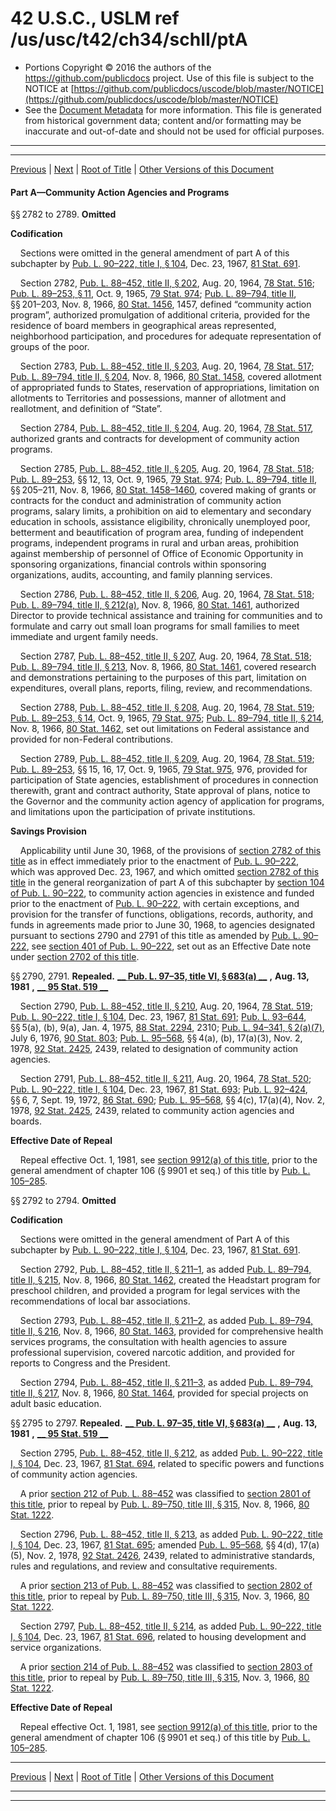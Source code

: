 ---
---

# 42 U.S.C., USLM ref /us/usc/t42/ch34/schII/ptA

* Portions Copyright © 2016 the authors of the https://github.com/publicdocs project.
  Use of this file is subject to the NOTICE at [https://github.com/publicdocs/uscode/blob/master/NOTICE](https://github.com/publicdocs/uscode/blob/master/NOTICE)
* See the [Document Metadata](././../../../../../..//README.md) for more information.
  This file is generated from historical government data; content and/or formatting may be inaccurate and out-of-date and should not be used for official purposes.

----------
----------

[Previous](./../../../../../..//us/usc/t42/ch34/schII/m__us_usc_t42_s2781.md) | [Next](./../../../../../..//us/usc/t42/ch34/schII/ptB/m__us_usc_t42_ch34_schII_ptB.md) | [Root of Title](./../../../../../../) | [Other Versions of this Document](https://publicdocs.github.io/go/links?ns=uslm&ref=%2Fus%2Fusc%2Ft42%2Fch34%2FschII%2FptA)

#### Part A—Community Action Agencies and Programs

§§ 2782 to 2789. __Omitted__ 

 __Codification__ 

    Sections were omitted in the general amendment of part A of this subchapter by [Pub. L. 90–222, title I, § 104][/us/pl/90/222/s104], Dec. 23, 1967, [81 Stat. 691][/us/stat/81/691].

    Section 2782, [Pub. L. 88–452, title II, § 202][/us/pl/88/452/s202], Aug. 20, 1964, [78 Stat. 516][/us/stat/78/516]; [Pub. L. 89–253, § 11][/us/pl/89/253/s11], Oct. 9, 1965, [79 Stat. 974][/us/stat/79/974]; [Pub. L. 89–794, title II][/us/pl/89/794], §§ 201–203, Nov. 8, 1966, [80 Stat. 1456][/us/stat/80/1456], 1457, defined “community action program”, authorized promulgation of additional criteria, provided for the residence of board members in geographical areas represented, neighborhood participation, and procedures for adequate representation of groups of the poor.

    Section 2783, [Pub. L. 88–452, title II, § 203][/us/pl/88/452/s203], Aug. 20, 1964, [78 Stat. 517][/us/stat/78/517]; [Pub. L. 89–794, title II, § 204][/us/pl/89/794/s204], Nov. 8, 1966, [80 Stat. 1458][/us/stat/80/1458], covered allotment of appropriated funds to States, reservation of appropriations, limitation on allotments to Territories and possessions, manner of allotment and reallotment, and definition of “State”.

    Section 2784, [Pub. L. 88–452, title II, § 204][/us/pl/88/452/s204], Aug. 20, 1964, [78 Stat. 517][/us/stat/78/517], authorized grants and contracts for development of community action programs.

    Section 2785, [Pub. L. 88–452, title II, § 205][/us/pl/88/452/s205], Aug. 20, 1964, [78 Stat. 518][/us/stat/78/518]; [Pub. L. 89–253][/us/pl/89/253], §§ 12, 13, Oct. 9, 1965, [79 Stat. 974][/us/stat/79/974]; [Pub. L. 89–794, title II][/us/pl/89/794], §§ 205–211, Nov. 8, 1966, [80 Stat. 1458–1460][/us/stat/80/1458-1460], covered making of grants or contracts for the conduct and administration of community action programs, salary limits, a prohibition on aid to elementary and secondary education in schools, assistance eligibility, chronically unemployed poor, betterment and beautification of program area, funding of independent programs, independent programs in rural and urban areas, prohibition against membership of personnel of Office of Economic Opportunity in sponsoring organizations, financial controls within sponsoring organizations, audits, accounting, and family planning services.

    Section 2786, [Pub. L. 88–452, title II, § 206][/us/pl/88/452/s206], Aug. 20, 1964, [78 Stat. 518][/us/stat/78/518]; [Pub. L. 89–794, title II, § 212(a)][/us/pl/89/794/s212/a], Nov. 8, 1966, [80 Stat. 1461][/us/stat/80/1461], authorized Director to provide technical assistance and training for communities and to formulate and carry out small loan programs for small families to meet immediate and urgent family needs.

    Section 2787, [Pub. L. 88–452, title II, § 207][/us/pl/88/452/s207], Aug. 20, 1964, [78 Stat. 518][/us/stat/78/518]; [Pub. L. 89–794, title II, § 213][/us/pl/89/794/s213], Nov. 8, 1966, [80 Stat. 1461][/us/stat/80/1461], covered research and demonstrations pertaining to the purposes of this part, limitation on expenditures, overall plans, reports, filing, review, and recommendations.

    Section 2788, [Pub. L. 88–452, title II, § 208][/us/pl/88/452/s208], Aug. 20, 1964, [78 Stat. 519][/us/stat/78/519]; [Pub. L. 89–253, § 14][/us/pl/89/253/s14], Oct. 9, 1965, [79 Stat. 975][/us/stat/79/975]; [Pub. L. 89–794, title II, § 214][/us/pl/89/794/s214], Nov. 8, 1966, [80 Stat. 1462][/us/stat/80/1462], set out limitations on Federal assistance and provided for non-Federal contributions.

    Section 2789, [Pub. L. 88–452, title II, § 209][/us/pl/88/452/s209], Aug. 20, 1964, [78 Stat. 519][/us/stat/78/519]; [Pub. L. 89–253][/us/pl/89/253], §§ 15, 16, 17, Oct. 9, 1965, [79 Stat. 975][/us/stat/79/975], 976, provided for participation of State agencies, establishment of procedures in connection therewith, grant and contract authority, State approval of plans, notice to the Governor and the community action agency of application for programs, and limitations upon the participation of private institutions.

 __Savings Provision__ 

    Applicability until June 30, 1968, of the provisions of [section 2782 of this title][/us/usc/t42/s2782] as in effect immediately prior to the enactment of [Pub. L. 90–222][/us/pl/90/222], which was approved Dec. 23, 1967, and which omitted [section 2782 of this title][/us/usc/t42/s2782] in the general reorganization of part A of this subchapter by [section 104 of Pub. L. 90–222][/us/pl/90/222/s104], to community action agencies in existence and funded prior to the enactment of [Pub. L. 90–222][/us/pl/90/222], with certain exceptions, and provision for the transfer of functions, obligations, records, authority, and funds in agreements made prior to June 30, 1968, to agencies designated pursuant to sections 2790 and 2791 of this title as amended by [Pub. L. 90–222][/us/pl/90/222], see [section 401 of Pub. L. 90–222][/us/pl/90/222/s401], set out as an Effective Date note under [section 2702 of this title][/us/usc/t42/s2702].

§§ 2790, 2791. __Repealed.__  __[__  __Pub. L. 97–35, title VI, § 683(a)__  __][/us/pl/97/35/s683/a]__  __,__  __Aug. 13, 1981__  __,__  __[__  __95 Stat. 519__  __][/us/stat/95/519]__ 

    Section 2790, [Pub. L. 88–452, title II, § 210][/us/pl/88/452/s210], Aug. 20, 1964, [78 Stat. 519][/us/stat/78/519]; [Pub. L. 90–222, title I, § 104][/us/pl/90/222/s104], Dec. 23, 1967, [81 Stat. 691][/us/stat/81/691]; [Pub. L. 93–644][/us/pl/93/644], §§ 5(a), (b), 9(a), Jan. 4, 1975, [88 Stat. 2294][/us/stat/88/2294], 2310; [Pub. L. 94–341, § 2(a)(7)][/us/pl/94/341/s2/a/7], July 6, 1976, [90 Stat. 803][/us/stat/90/803]; [Pub. L. 95–568][/us/pl/95/568], §§ 4(a), (b), 17(a)(3), Nov. 2, 1978, [92 Stat. 2425][/us/stat/92/2425], 2439, related to designation of community action agencies.

    Section 2791, [Pub. L. 88–452, title II, § 211][/us/pl/88/452/s211], Aug. 20, 1964, [78 Stat. 520][/us/stat/78/520]; [Pub. L. 90–222, title I, § 104][/us/pl/90/222/s104], Dec. 23, 1967, [81 Stat. 693][/us/stat/81/693]; [Pub. L. 92–424][/us/pl/92/424], §§ 6, 7, Sept. 19, 1972, [86 Stat. 690][/us/stat/86/690]; [Pub. L. 95–568][/us/pl/95/568], §§ 4(c), 17(a)(4), Nov. 2, 1978, [92 Stat. 2425][/us/stat/92/2425], 2439, related to community action agencies and boards.

 __Effective Date of Repeal__ 

    Repeal effective Oct. 1, 1981, see [section 9912(a) of this title][/us/usc/t42/s9912/a], prior to the general amendment of chapter 106 (§ 9901 et seq.) of this title by [Pub. L. 105–285][/us/pl/105/285].

§§ 2792 to 2794. __Omitted__ 

 __Codification__ 

    Sections were omitted in the general amendment of Part A of this subchapter by [Pub. L. 90–222, title I, § 104][/us/pl/90/222/s104], Dec. 23, 1967, [81 Stat. 691][/us/stat/81/691].

    Section 2792, [Pub. L. 88–452, title II, § 211–1][/us/pl/88/452/s211–1], as added [Pub. L. 89–794, title II, § 215][/us/pl/89/794/s215], Nov. 8, 1966, [80 Stat. 1462][/us/stat/80/1462], created the Headstart program for preschool children, and provided a program for legal services with the recommendations of local bar associations.

    Section 2793, [Pub. L. 88–452, title II, § 211–2][/us/pl/88/452/s211–2], as added [Pub. L. 89–794, title II, § 216][/us/pl/89/794/s216], Nov. 8, 1966, [80 Stat. 1463][/us/stat/80/1463], provided for comprehensive health services programs, the consultation with health agencies to assure professional supervision, covered narcotic addition, and provided for reports to Congress and the President.

    Section 2794, [Pub. L. 88–452, title II, § 211–3][/us/pl/88/452/s211–3], as added [Pub. L. 89–794, title II, § 217][/us/pl/89/794/s217], Nov. 8, 1966, [80 Stat. 1464][/us/stat/80/1464], provided for special projects on adult basic education.

§§ 2795 to 2797. __Repealed.__  __[__  __Pub. L. 97–35, title VI, § 683(a)__  __][/us/pl/97/35/s683/a]__  __,__  __Aug. 13, 1981__  __,__  __[__  __95 Stat. 519__  __][/us/stat/95/519]__ 

    Section 2795, [Pub. L. 88–452, title II, § 212][/us/pl/88/452/s212], as added [Pub. L. 90–222, title I, § 104][/us/pl/90/222/s104], Dec. 23, 1967, [81 Stat. 694][/us/stat/81/694], related to specific powers and functions of community action agencies.

    A prior [section 212 of Pub. L. 88–452][/us/pl/88/452/s212] was classified to [section 2801 of this title][/us/usc/t42/s2801], prior to repeal by [Pub. L. 89–750, title III, § 315][/us/pl/89/750/s315], Nov. 8, 1966, [80 Stat. 1222][/us/stat/80/1222].

    Section 2796, [Pub. L. 88–452, title II, § 213][/us/pl/88/452/s213], as added [Pub. L. 90–222, title I, § 104][/us/pl/90/222/s104], Dec. 23, 1967, [81 Stat. 695][/us/stat/81/695]; amended [Pub. L. 95–568][/us/pl/95/568], §§ 4(d), 17(a)(5), Nov. 2, 1978, [92 Stat. 2426][/us/stat/92/2426], 2439, related to administrative standards, rules and regulations, and review and consultative requirements.

    A prior [section 213 of Pub. L. 88–452][/us/pl/88/452/s213] was classified to [section 2802 of this title][/us/usc/t42/s2802], prior to repeal by [Pub. L. 89–750, title III, § 315][/us/pl/89/750/s315], Nov. 3, 1966, [80 Stat. 1222][/us/stat/80/1222].

    Section 2797, [Pub. L. 88–452, title II, § 214][/us/pl/88/452/s214], as added [Pub. L. 90–222, title I, § 104][/us/pl/90/222/s104], Dec. 23, 1967, [81 Stat. 696][/us/stat/81/696], related to housing development and service organizations.

    A prior [section 214 of Pub. L. 88–452][/us/pl/88/452/s214] was classified to [section 2803 of this title][/us/usc/t42/s2803], prior to repeal by [Pub. L. 89–750, title III, § 315][/us/pl/89/750/s315], Nov. 3, 1966, [80 Stat. 1222][/us/stat/80/1222].

 __Effective Date of Repeal__ 

    Repeal effective Oct. 1, 1981, see [section 9912(a) of this title][/us/usc/t42/s9912/a], prior to the general amendment of chapter 106 (§ 9901 et seq.) of this title by [Pub. L. 105–285][/us/pl/105/285].

----------

[Previous](./../../../../../..//us/usc/t42/ch34/schII/m__us_usc_t42_s2781.md) | [Next](./../../../../../..//us/usc/t42/ch34/schII/ptB/m__us_usc_t42_ch34_schII_ptB.md) | [Root of Title](./../../../../../../) | [Other Versions of this Document](https://publicdocs.github.io/go/links?ns=uslm&ref=%2Fus%2Fusc%2Ft42%2Fch34%2FschII%2FptA)

----------
----------

[/us/pl/90/222/s104]: https://publicdocs.github.io/go/links?ns=uslm&ref=%2Fus%2Fpl%2F90%2F222%2Fs104
[/us/stat/81/691]: https://publicdocs.github.io/go/links?ns=uslm&ref=%2Fus%2Fstat%2F81%2F691
[/us/pl/88/452/s202]: https://publicdocs.github.io/go/links?ns=uslm&ref=%2Fus%2Fpl%2F88%2F452%2Fs202
[/us/stat/78/516]: https://publicdocs.github.io/go/links?ns=uslm&ref=%2Fus%2Fstat%2F78%2F516
[/us/pl/89/253/s11]: https://publicdocs.github.io/go/links?ns=uslm&ref=%2Fus%2Fpl%2F89%2F253%2Fs11
[/us/stat/79/974]: https://publicdocs.github.io/go/links?ns=uslm&ref=%2Fus%2Fstat%2F79%2F974
[/us/pl/89/794]: https://publicdocs.github.io/go/links?ns=uslm&ref=%2Fus%2Fpl%2F89%2F794
[/us/stat/80/1456]: https://publicdocs.github.io/go/links?ns=uslm&ref=%2Fus%2Fstat%2F80%2F1456
[/us/pl/88/452/s203]: https://publicdocs.github.io/go/links?ns=uslm&ref=%2Fus%2Fpl%2F88%2F452%2Fs203
[/us/stat/78/517]: https://publicdocs.github.io/go/links?ns=uslm&ref=%2Fus%2Fstat%2F78%2F517
[/us/pl/89/794/s204]: https://publicdocs.github.io/go/links?ns=uslm&ref=%2Fus%2Fpl%2F89%2F794%2Fs204
[/us/stat/80/1458]: https://publicdocs.github.io/go/links?ns=uslm&ref=%2Fus%2Fstat%2F80%2F1458
[/us/pl/88/452/s204]: https://publicdocs.github.io/go/links?ns=uslm&ref=%2Fus%2Fpl%2F88%2F452%2Fs204
[/us/stat/78/517]: https://publicdocs.github.io/go/links?ns=uslm&ref=%2Fus%2Fstat%2F78%2F517
[/us/pl/88/452/s205]: https://publicdocs.github.io/go/links?ns=uslm&ref=%2Fus%2Fpl%2F88%2F452%2Fs205
[/us/stat/78/518]: https://publicdocs.github.io/go/links?ns=uslm&ref=%2Fus%2Fstat%2F78%2F518
[/us/pl/89/253]: https://publicdocs.github.io/go/links?ns=uslm&ref=%2Fus%2Fpl%2F89%2F253
[/us/stat/79/974]: https://publicdocs.github.io/go/links?ns=uslm&ref=%2Fus%2Fstat%2F79%2F974
[/us/pl/89/794]: https://publicdocs.github.io/go/links?ns=uslm&ref=%2Fus%2Fpl%2F89%2F794
[/us/stat/80/1458-1460]: https://publicdocs.github.io/go/links?ns=uslm&ref=%2Fus%2Fstat%2F80%2F1458-1460
[/us/pl/88/452/s206]: https://publicdocs.github.io/go/links?ns=uslm&ref=%2Fus%2Fpl%2F88%2F452%2Fs206
[/us/stat/78/518]: https://publicdocs.github.io/go/links?ns=uslm&ref=%2Fus%2Fstat%2F78%2F518
[/us/pl/89/794/s212/a]: https://publicdocs.github.io/go/links?ns=uslm&ref=%2Fus%2Fpl%2F89%2F794%2Fs212%2Fa
[/us/stat/80/1461]: https://publicdocs.github.io/go/links?ns=uslm&ref=%2Fus%2Fstat%2F80%2F1461
[/us/pl/88/452/s207]: https://publicdocs.github.io/go/links?ns=uslm&ref=%2Fus%2Fpl%2F88%2F452%2Fs207
[/us/stat/78/518]: https://publicdocs.github.io/go/links?ns=uslm&ref=%2Fus%2Fstat%2F78%2F518
[/us/pl/89/794/s213]: https://publicdocs.github.io/go/links?ns=uslm&ref=%2Fus%2Fpl%2F89%2F794%2Fs213
[/us/stat/80/1461]: https://publicdocs.github.io/go/links?ns=uslm&ref=%2Fus%2Fstat%2F80%2F1461
[/us/pl/88/452/s208]: https://publicdocs.github.io/go/links?ns=uslm&ref=%2Fus%2Fpl%2F88%2F452%2Fs208
[/us/stat/78/519]: https://publicdocs.github.io/go/links?ns=uslm&ref=%2Fus%2Fstat%2F78%2F519
[/us/pl/89/253/s14]: https://publicdocs.github.io/go/links?ns=uslm&ref=%2Fus%2Fpl%2F89%2F253%2Fs14
[/us/stat/79/975]: https://publicdocs.github.io/go/links?ns=uslm&ref=%2Fus%2Fstat%2F79%2F975
[/us/pl/89/794/s214]: https://publicdocs.github.io/go/links?ns=uslm&ref=%2Fus%2Fpl%2F89%2F794%2Fs214
[/us/stat/80/1462]: https://publicdocs.github.io/go/links?ns=uslm&ref=%2Fus%2Fstat%2F80%2F1462
[/us/pl/88/452/s209]: https://publicdocs.github.io/go/links?ns=uslm&ref=%2Fus%2Fpl%2F88%2F452%2Fs209
[/us/stat/78/519]: https://publicdocs.github.io/go/links?ns=uslm&ref=%2Fus%2Fstat%2F78%2F519
[/us/pl/89/253]: https://publicdocs.github.io/go/links?ns=uslm&ref=%2Fus%2Fpl%2F89%2F253
[/us/stat/79/975]: https://publicdocs.github.io/go/links?ns=uslm&ref=%2Fus%2Fstat%2F79%2F975
[/us/usc/t42/s2782]: https://publicdocs.github.io/go/links?ns=uslm&ref=%2Fus%2Fusc%2Ft42%2Fs2782
[/us/pl/90/222]: https://publicdocs.github.io/go/links?ns=uslm&ref=%2Fus%2Fpl%2F90%2F222
[/us/usc/t42/s2782]: https://publicdocs.github.io/go/links?ns=uslm&ref=%2Fus%2Fusc%2Ft42%2Fs2782
[/us/pl/90/222/s104]: https://publicdocs.github.io/go/links?ns=uslm&ref=%2Fus%2Fpl%2F90%2F222%2Fs104
[/us/pl/90/222]: https://publicdocs.github.io/go/links?ns=uslm&ref=%2Fus%2Fpl%2F90%2F222
[/us/pl/90/222]: https://publicdocs.github.io/go/links?ns=uslm&ref=%2Fus%2Fpl%2F90%2F222
[/us/pl/90/222/s401]: https://publicdocs.github.io/go/links?ns=uslm&ref=%2Fus%2Fpl%2F90%2F222%2Fs401
[/us/usc/t42/s2702]: https://publicdocs.github.io/go/links?ns=uslm&ref=%2Fus%2Fusc%2Ft42%2Fs2702
[/us/pl/97/35/s683/a]: https://publicdocs.github.io/go/links?ns=uslm&ref=%2Fus%2Fpl%2F97%2F35%2Fs683%2Fa
[/us/stat/95/519]: https://publicdocs.github.io/go/links?ns=uslm&ref=%2Fus%2Fstat%2F95%2F519
[/us/pl/88/452/s210]: https://publicdocs.github.io/go/links?ns=uslm&ref=%2Fus%2Fpl%2F88%2F452%2Fs210
[/us/stat/78/519]: https://publicdocs.github.io/go/links?ns=uslm&ref=%2Fus%2Fstat%2F78%2F519
[/us/pl/90/222/s104]: https://publicdocs.github.io/go/links?ns=uslm&ref=%2Fus%2Fpl%2F90%2F222%2Fs104
[/us/stat/81/691]: https://publicdocs.github.io/go/links?ns=uslm&ref=%2Fus%2Fstat%2F81%2F691
[/us/pl/93/644]: https://publicdocs.github.io/go/links?ns=uslm&ref=%2Fus%2Fpl%2F93%2F644
[/us/stat/88/2294]: https://publicdocs.github.io/go/links?ns=uslm&ref=%2Fus%2Fstat%2F88%2F2294
[/us/pl/94/341/s2/a/7]: https://publicdocs.github.io/go/links?ns=uslm&ref=%2Fus%2Fpl%2F94%2F341%2Fs2%2Fa%2F7
[/us/stat/90/803]: https://publicdocs.github.io/go/links?ns=uslm&ref=%2Fus%2Fstat%2F90%2F803
[/us/pl/95/568]: https://publicdocs.github.io/go/links?ns=uslm&ref=%2Fus%2Fpl%2F95%2F568
[/us/stat/92/2425]: https://publicdocs.github.io/go/links?ns=uslm&ref=%2Fus%2Fstat%2F92%2F2425
[/us/pl/88/452/s211]: https://publicdocs.github.io/go/links?ns=uslm&ref=%2Fus%2Fpl%2F88%2F452%2Fs211
[/us/stat/78/520]: https://publicdocs.github.io/go/links?ns=uslm&ref=%2Fus%2Fstat%2F78%2F520
[/us/pl/90/222/s104]: https://publicdocs.github.io/go/links?ns=uslm&ref=%2Fus%2Fpl%2F90%2F222%2Fs104
[/us/stat/81/693]: https://publicdocs.github.io/go/links?ns=uslm&ref=%2Fus%2Fstat%2F81%2F693
[/us/pl/92/424]: https://publicdocs.github.io/go/links?ns=uslm&ref=%2Fus%2Fpl%2F92%2F424
[/us/stat/86/690]: https://publicdocs.github.io/go/links?ns=uslm&ref=%2Fus%2Fstat%2F86%2F690
[/us/pl/95/568]: https://publicdocs.github.io/go/links?ns=uslm&ref=%2Fus%2Fpl%2F95%2F568
[/us/stat/92/2425]: https://publicdocs.github.io/go/links?ns=uslm&ref=%2Fus%2Fstat%2F92%2F2425
[/us/usc/t42/s9912/a]: https://publicdocs.github.io/go/links?ns=uslm&ref=%2Fus%2Fusc%2Ft42%2Fs9912%2Fa
[/us/pl/105/285]: https://publicdocs.github.io/go/links?ns=uslm&ref=%2Fus%2Fpl%2F105%2F285
[/us/pl/90/222/s104]: https://publicdocs.github.io/go/links?ns=uslm&ref=%2Fus%2Fpl%2F90%2F222%2Fs104
[/us/stat/81/691]: https://publicdocs.github.io/go/links?ns=uslm&ref=%2Fus%2Fstat%2F81%2F691
[/us/pl/88/452/s211–1]: https://publicdocs.github.io/go/links?ns=uslm&ref=%2Fus%2Fpl%2F88%2F452%2Fs211%E2%80%931
[/us/pl/89/794/s215]: https://publicdocs.github.io/go/links?ns=uslm&ref=%2Fus%2Fpl%2F89%2F794%2Fs215
[/us/stat/80/1462]: https://publicdocs.github.io/go/links?ns=uslm&ref=%2Fus%2Fstat%2F80%2F1462
[/us/pl/88/452/s211–2]: https://publicdocs.github.io/go/links?ns=uslm&ref=%2Fus%2Fpl%2F88%2F452%2Fs211%E2%80%932
[/us/pl/89/794/s216]: https://publicdocs.github.io/go/links?ns=uslm&ref=%2Fus%2Fpl%2F89%2F794%2Fs216
[/us/stat/80/1463]: https://publicdocs.github.io/go/links?ns=uslm&ref=%2Fus%2Fstat%2F80%2F1463
[/us/pl/88/452/s211–3]: https://publicdocs.github.io/go/links?ns=uslm&ref=%2Fus%2Fpl%2F88%2F452%2Fs211%E2%80%933
[/us/pl/89/794/s217]: https://publicdocs.github.io/go/links?ns=uslm&ref=%2Fus%2Fpl%2F89%2F794%2Fs217
[/us/stat/80/1464]: https://publicdocs.github.io/go/links?ns=uslm&ref=%2Fus%2Fstat%2F80%2F1464
[/us/pl/97/35/s683/a]: https://publicdocs.github.io/go/links?ns=uslm&ref=%2Fus%2Fpl%2F97%2F35%2Fs683%2Fa
[/us/stat/95/519]: https://publicdocs.github.io/go/links?ns=uslm&ref=%2Fus%2Fstat%2F95%2F519
[/us/pl/88/452/s212]: https://publicdocs.github.io/go/links?ns=uslm&ref=%2Fus%2Fpl%2F88%2F452%2Fs212
[/us/pl/90/222/s104]: https://publicdocs.github.io/go/links?ns=uslm&ref=%2Fus%2Fpl%2F90%2F222%2Fs104
[/us/stat/81/694]: https://publicdocs.github.io/go/links?ns=uslm&ref=%2Fus%2Fstat%2F81%2F694
[/us/pl/88/452/s212]: https://publicdocs.github.io/go/links?ns=uslm&ref=%2Fus%2Fpl%2F88%2F452%2Fs212
[/us/usc/t42/s2801]: https://publicdocs.github.io/go/links?ns=uslm&ref=%2Fus%2Fusc%2Ft42%2Fs2801
[/us/pl/89/750/s315]: https://publicdocs.github.io/go/links?ns=uslm&ref=%2Fus%2Fpl%2F89%2F750%2Fs315
[/us/stat/80/1222]: https://publicdocs.github.io/go/links?ns=uslm&ref=%2Fus%2Fstat%2F80%2F1222
[/us/pl/88/452/s213]: https://publicdocs.github.io/go/links?ns=uslm&ref=%2Fus%2Fpl%2F88%2F452%2Fs213
[/us/pl/90/222/s104]: https://publicdocs.github.io/go/links?ns=uslm&ref=%2Fus%2Fpl%2F90%2F222%2Fs104
[/us/stat/81/695]: https://publicdocs.github.io/go/links?ns=uslm&ref=%2Fus%2Fstat%2F81%2F695
[/us/pl/95/568]: https://publicdocs.github.io/go/links?ns=uslm&ref=%2Fus%2Fpl%2F95%2F568
[/us/stat/92/2426]: https://publicdocs.github.io/go/links?ns=uslm&ref=%2Fus%2Fstat%2F92%2F2426
[/us/pl/88/452/s213]: https://publicdocs.github.io/go/links?ns=uslm&ref=%2Fus%2Fpl%2F88%2F452%2Fs213
[/us/usc/t42/s2802]: https://publicdocs.github.io/go/links?ns=uslm&ref=%2Fus%2Fusc%2Ft42%2Fs2802
[/us/pl/89/750/s315]: https://publicdocs.github.io/go/links?ns=uslm&ref=%2Fus%2Fpl%2F89%2F750%2Fs315
[/us/stat/80/1222]: https://publicdocs.github.io/go/links?ns=uslm&ref=%2Fus%2Fstat%2F80%2F1222
[/us/pl/88/452/s214]: https://publicdocs.github.io/go/links?ns=uslm&ref=%2Fus%2Fpl%2F88%2F452%2Fs214
[/us/pl/90/222/s104]: https://publicdocs.github.io/go/links?ns=uslm&ref=%2Fus%2Fpl%2F90%2F222%2Fs104
[/us/stat/81/696]: https://publicdocs.github.io/go/links?ns=uslm&ref=%2Fus%2Fstat%2F81%2F696
[/us/pl/88/452/s214]: https://publicdocs.github.io/go/links?ns=uslm&ref=%2Fus%2Fpl%2F88%2F452%2Fs214
[/us/usc/t42/s2803]: https://publicdocs.github.io/go/links?ns=uslm&ref=%2Fus%2Fusc%2Ft42%2Fs2803
[/us/pl/89/750/s315]: https://publicdocs.github.io/go/links?ns=uslm&ref=%2Fus%2Fpl%2F89%2F750%2Fs315
[/us/stat/80/1222]: https://publicdocs.github.io/go/links?ns=uslm&ref=%2Fus%2Fstat%2F80%2F1222
[/us/usc/t42/s9912/a]: https://publicdocs.github.io/go/links?ns=uslm&ref=%2Fus%2Fusc%2Ft42%2Fs9912%2Fa
[/us/pl/105/285]: https://publicdocs.github.io/go/links?ns=uslm&ref=%2Fus%2Fpl%2F105%2F285


